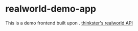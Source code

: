 # realworld-demo-app
This is a demo frontend built upon . [thinkster's realworld API](https://github.com/gothinkster/realworld)
